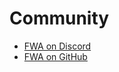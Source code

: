# Community

- [FWA on Discord](https://discord.gg/rjQep9QkxC)
- [FWA on GitHub](https://github.com/functional-web-app/fwa.dev)

